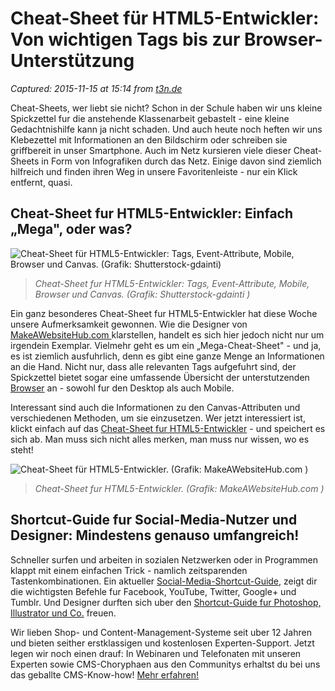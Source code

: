 # Cheat-Sheet für HTML5-Entwickler: Von wichtigen Tags bis zur Browser-Unterstützung

_Captured: 2015-11-15 at 15:14 from [t3n.de](http://t3n.de/news/cheat-sheet-fuer-html5-entwickler-622055/)_

Cheat-Sheets, wer liebt sie nicht? Schon in der Schule haben wir uns kleine Spickzettel fur die anstehende Klassenarbeit gebastelt - eine kleine Gedachtnishilfe kann ja nicht schaden. Und auch heute noch heften wir uns Klebezettel mit Informationen an den Bildschirm oder schreiben sie griffbereit in unser Smartphone. Auch im Netz kursieren viele dieser Cheat-Sheets in Form von Infografiken durch das Netz. Einige davon sind ziemlich hilfreich und finden ihren Weg in unsere Favoritenleiste - nur ein Klick entfernt, quasi.

## Cheat-Sheet fur HTML5-Entwickler: Einfach „Mega", oder was?

![Cheat-Sheet für HTML5-Entwickler: Tags, Event-Attribute, Mobile, Browser und Canvas. \(Grafik: Shutterstock-gdainti\)](http://t3n.de/news/wp-content/uploads/2015/07/cheat-sheet-html5-tags-canvas-events-browser-595x478.jpg)

> _Cheat-Sheet fur HTML5-Entwickler: Tags, Event-Attribute, Mobile, Browser und Canvas. (Grafik: Shutterstock-gdainti )_

Ein ganz besonderes Cheat-Sheet fur HTML5-Entwickler hat diese Woche unsere Aufmerksamkeit gewonnen. Wie die Designer von [MakeAWebsiteHub.com ](http://makeawebsitehub.com/the-html-5-mega-cheat-sheet/) klarstellen, handelt es sich hier jedoch nicht nur um irgendein Exemplar. Vielmehr geht es um ein „Mega-Cheat-Sheet" - und ja, es ist ziemlich ausfuhrlich, denn es gibt eine ganze Menge an Informationen an die Hand. Nicht nur, dass alle relevanten Tags aufgefuhrt sind, der Spickzettel bietet sogar eine umfassende Übersicht der unterstutzenden [Browser](http://t3n.de/tag/browser) an - sowohl fur den Desktop als auch Mobile.

Interessant sind auch die Informationen zu den Canvas-Attributen und verschiedenen Methoden, um sie einzusetzen. Wer jetzt interessiert ist, klickt einfach auf das [Cheat-Sheet fur HTML5-Entwickler](http://t3n.de/news/?attachment_id=622081) - und speichert es sich ab. Man muss sich nicht alles merken, man muss nur wissen, wo es steht!

![Cheat-Sheet für HTML5-Entwickler. \(Grafik: MakeAWebsiteHub.com \)](http://makeawebsitehub.com/wp-content/uploads/2015/06/HTML5-mega-cheat-sheet.jpg)

> _Cheat-Sheet fur HTML5-Entwickler. (Grafik: MakeAWebsiteHub.com )_

## Shortcut-Guide fur Social-Media-Nutzer und Designer: Mindestens genauso umfangreich!

Schneller surfen und arbeiten in sozialen Netzwerken oder in Programmen klappt mit einem einfachen Trick - namlich zeitsparenden Tastenkombinationen. Ein aktueller [Social-Media-Shortcut-Guide](http://t3n.de/news/social-media-shortcut-guide-595400/), zeigt dir die wichtigsten Befehle fur Facebook, YouTube, Twitter, Google+ und Tumblr. Und Designer durften sich uber den [Shortcut-Guide fur Photoshop, Illustrator und Co.](http://t3n.de/news/shortcodes-photoshop-illustrator-premiere-pro-607283/) freuen.

Wir lieben Shop- und Content-Management-Systeme seit uber 12 Jahren und bieten seither erstklassigen und kostenlosen Experten-Support. Jetzt legen wir noch einen drauf: In Webinaren und Telefonaten mit unseren Experten sowie CMS-Choryphaen aus den Communitys erhaltst du bei uns das geballte CMS-Know-how! [ Mehr erfahren!](http://guruads.de/api/click/56372fa1497959ee1600003e)
